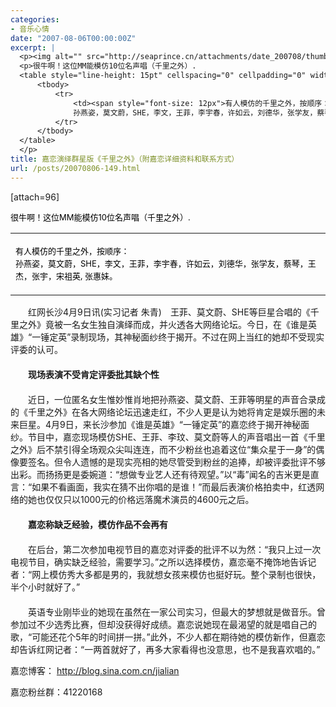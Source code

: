 ```yaml
---
categories:
- 音乐心情
date: "2007-08-06T00:00:00Z"
excerpt: |
  <p><img alt="" src="http://seaprince.cn/attachments/date_200708/thumb_6d477fc6ea8a8b1a1891a60c607371b5.jpg" /></p>
  <p>很牛啊！这位MM能模仿10位名声唱（千里之外）.
  <table style="line-height: 15pt" cellspacing="0" cellpadding="0" width="100%" border="0">
      <tbody>
          <tr>
              <td><span style="font-size: 12px">有人模仿的千里之外，按顺序：<br />
              孙燕姿，莫文蔚，SHE，李文，王菲，李宇春，许如云，刘德华，张学友，蔡琴，王杰，张宇，宋祖英, 张惠妹。</span></td>
          </tr>
      </tbody>
  </table>
  </p>
title: 嘉恋演绎群星版《千里之外》（附嘉恋详细资料和联系方式）
url: /posts/20070806-149.html
---
```

[attach=96]

<font color="#000000" size="2">很牛啊！这位MM能模仿10位名声唱（千里之外）. </font>

<table style="line-height: 15pt" cellspacing="0" cellpadding="0" width="100%" border="0">
  <tr>
    <td>
      <p>
        <span style="font-size: 12px"><font color="#000000" size="2">有人模仿的千里之外，按顺序：<br /> 孙燕姿，莫文蔚，SHE，李文，王菲，李宇春，许如云，刘德华，张学友，蔡琴，王杰，张宇，宋祖英, 张惠妹。</font></span>
      </p>
    </td>
  </tr>
</table>



　　红网长沙4月9日讯(实习记者 朱青)　王菲、莫文蔚、SHE等巨星合唱的《千里之外》竟被一名女生独自演绎而成，并火透各大网络论坛。今日，在《谁是英雄》&ldquo;一锤定英&rdquo;录制现场，其神秘面纱终于揭开。不过在网上当红的她却不受现实评委的认可。  
　　  
　　**现场表演不受肯定评委批其缺个性**  
　　  
　　近日，一位匿名女生惟妙惟肖地把孙燕姿、莫文蔚、王菲等明星的声音合录成的《千里之外》在各大网络论坛迅速走红，不少人更是认为她将肯定是娱乐圈的未来巨星。4月9日，来长沙参加《谁是英雄》&ldquo;一锤定英&rdquo;的嘉恋终于揭开神秘面纱。节目中，嘉恋现场模仿SHE、王菲、李玟、莫文蔚等人的声音唱出一首《千里之外》后不禁引得全场观众尖叫连连，而不少粉丝也追着这位&ldquo;集众星于一身&rdquo;的偶像要签名。但令人遗憾的是现实亮相的她尽管受到粉丝的追捧，却被评委批评不够出彩。而扬扬更是委婉道：&ldquo;想做专业艺人还有待观望。&rdquo;以&ldquo;毒&rdquo;闻名的吉米更是直言：&ldquo;如果不看画面，我实在猜不出你唱的是谁！&rdquo;而最后表演价格拍卖中，红透网络的她也仅仅只以1000元的价格远落魔术演员的4600元之后。  
　　  
　　**嘉恋称缺乏经验，模仿作品不会再有**  
　　  
　　在后台，第二次参加电视节目的嘉恋对评委的批评不以为然：&ldquo;我只上过一次电视节目，确实缺乏经验，需要学习。&rdquo;之所以选择模仿，嘉恋毫不掩饰地告诉记者：&ldquo;网上模仿秀大多都是男的，我就想女孩来模仿也挺好玩。整个录制也很快，半个小时就好了。&rdquo;  
　　  
　　英语专业刚毕业的她现在虽然在一家公司实习，但最大的梦想就是做音乐。曾参加过不少选秀比赛，但却没获得好成绩。嘉恋说她现在最渴望的就是唱自己的歌，&ldquo;可能还花个5年的时间拼一拼。&rdquo;此外，不少人都在期待她的模仿新作，但嘉恋却告诉红网记者：&ldquo;一两首就好了，再多大家看得也没意思，也不是我喜欢唱的。&rdquo;

嘉恋博客：&nbsp;<http://blog.sina.com.cn/jialian>

嘉恋粉丝群：41220168